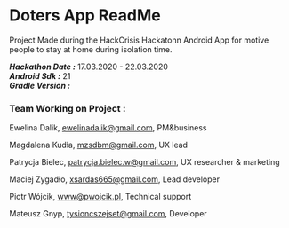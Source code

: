 # Doters App ReadMe
Project Made during the HackCrisis Hackatonn Android App for motive people to stay at home during isolation time.

***Hackathon Date :*** 17.03.2020 - 22.03.2020  
***Android Sdk :*** 21  
***Gradle Version :***  

### Team Working on Project :
Ewelina Dalik, ewelinadalik@gmail.com, PM&business

Magdalena Kudła, mzsdbm@gmail.com, UX lead

Patrycja Bielec, patrycja.bielec.w@gmail.com, UX researcher & marketing

Maciej Zygadło, xsardas665@gmail.com, Lead developer

Piotr Wójcik, www@pwojcik.pl, Technical support

Mateusz Gnyp, tysioncszejset@gmail.com, Developer 
